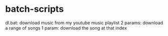 # batch-scripts
dl.bat: download music from my youtube music playlist
2 params: download a range of songs
1 param: download the song at that index
